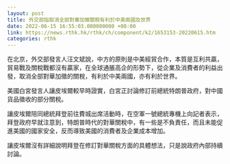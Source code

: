 ```yaml
---
layout: post
title: 外交部指取消全部對華加徵關稅有利於中美兩國及世界
date: 2022-06-15 16:55:03.000000000 +08:00
link: https://news.rthk.hk/rthk/ch/component/k2/1653153-20220615.htm
categories: rthk
---
```


在北京，外交部發言人汪文斌說，中方的原則是中美經貿合作，本質是互利共贏，貿易戰及關稅戰都沒有贏家，在全球通脹高企的形勢下，從企業及消費者的利益出發，取消全部對華加徵的關稅，有利於中美兩國，亦有利於世界。

美國白宮發言人讓皮埃爾較早時證實，白宮正討論修訂前總統特朗普政府，對中國貨品徵收的部分關稅。

讓皮埃爾陪同總統拜登前往費城出席活動時，在空軍一號總統專機上向記者表示，拜登政府早就注意到，特朗普時代的對華關稅中，有一些是不負責任，而且未能促進美國的國家安全，反而導致美國的消費者及企業成本增加。

讓皮埃爾沒有詳細說明拜登在修訂對華關稅方面的具體想法，只是說政府內部持續討論。

